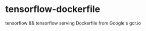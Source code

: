 # tensorflow-dockerfile
tensorflow &amp;&amp; tensorflow serving  Dockerfile  from  Google's  gcr.io
